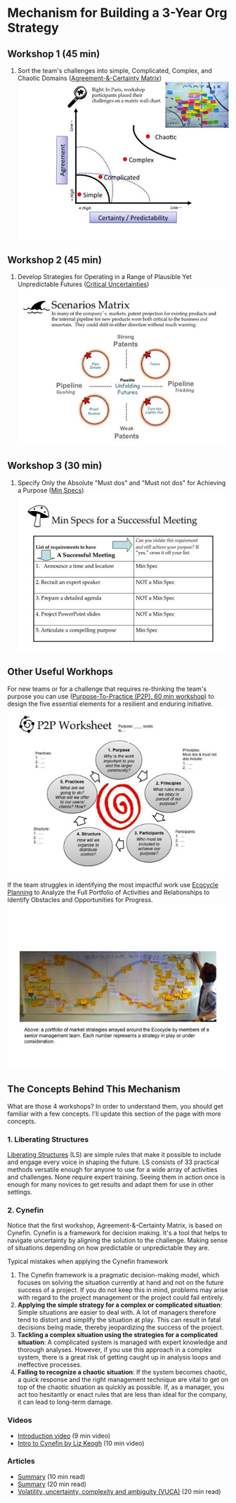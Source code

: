 # Mechanism for Building a 3-Year Org Strategy

## Workshop 1 (45 min)
1. Sort the team's challenges into simple, Complicated, Complex, and Chaotic Domains ([Agreement-&-Certainty Matrix](https://www.liberatingstructures.com/27-agreement-certainty-matrix/))
![](agreement-certainty-matrix.jpg)

## Workshop 2 (45 min)
1. Develop Strategies for Operating in a Range of Plausible Yet Unpredictable Futures ([Critical Uncertainties](https://www.liberatingstructures.com/30-critical-uncertainties/))
![](critical-uncertainties.jpg)

## Workshop 3 (30 min)
1. Specify Only the Absolute "Must dos" and "Must not dos" for Achieving a Purpose ([Min Specs](https://www.liberatingstructures.com/14-min-specs/))
![](min-spec.jpg)

## Other Useful Workhops

For new teams or for a challenge that requires re-thinking the team's purpose you can use ([Purpose-To-Practice (P2P). 60 min workshop](https://www.liberatingstructures.com/33-purpose-to-practice-p2p/)) to design the five essential elements for a resilient and enduring initiative.
![](p2p.jpg)

If the team struggles in identifying the most impactful work use [Ecocycle Planning](https://www.liberatingstructures.com/31-ecocycle-planning/) to Analyze the Full Portfolio of Activities and Relationships to Identify Obstacles and Opportunities for Progress.
![](ecocycle.jpg)

## The Concepts Behind This Mechanism

What are those 4 workshops? In order to understand them, you should get familiar with a few concepts. I'll update this section of the page with more concepts.

### 1. Liberating Structures

[Liberating Structures](https://www.liberatingstructures.com) (LS) are  simple rules that make it possible to include and engage every voice in shaping the future. LS consists of 33 practical methods versatile enough for anyone to use for a wide array of activities and challenges. None require expert training. Seeing them in action once is enough for many novices to get results and adapt them for use in other settings.

### 2. Cynefin

Notice that the first workshop, Agreement-&-Certainty Matrix, is based on Cynefin. Cynefin is a framework for decision making. It's a tool that helps to navigate uncertainty by aligning the solution to the challenge. Making sense of situations depending on how predictable or unpredictable they are.

Typical mistakes when applying the Cynefin framework
1. The Cynefin framework is a pragmatic decision-making model, which focuses on solving the situation currently at hand and not on the future success of a project. If you do not keep this in mind, problems may arise with regard to the project management or the project could fail entirely.
2. **Applying the simple strategy for a **complex or complicated** situation**: Simple situations are easier to deal with. A lot of managers therefore tend to distort and simplify the situation at play. This can result in fatal decisions being made, thereby jeopardizing the success of the project.
3. **Tackling a complex situation using the strategies for a complicated situation**: A complicated system is managed with expert knowledge and thorough analyses. However, if you use this approach in a complex system, there is a great risk of getting caught up in analysis loops and ineffective processes.
4. **Failing to recognize a chaotic situation**: If the system becomes chaotic, a quick response and the right management technique are vital to get on top of the chaotic situation as quickly as possible. If, as a manager, you act too hesitantly or enact rules that are less than ideal for the company, it can lead to long-term damage.


### Videos
* [Introduction video](https://www.youtube.com/watch?v=N7oz366X0-8) (9 min video)
* [Intro to Cynefin by Liz Keogh](https://www.youtube.com/watch?v=vpsrow58s0E) (10 min video)

### Articles
* [Summary](https://dmexco.com/stories/using-the-cynefin-framework-to-develop-problem-solving-approaches-appropriate-to-the-situation/) (10 min read)
* [Summary](https://hbr.org/2007/11/a-leaders-framework-for-decision-making) (20 min read)
* [Volatility, uncertainty, complexity and ambiguity (VUCA)](https://en.wikipedia.org/wiki/Volatility,_uncertainty,_complexity_and_ambiguity) (20 min read)
